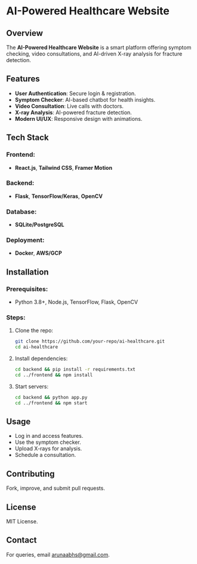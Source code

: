 # AI-Powered Healthcare Website

## Overview
The **AI-Powered Healthcare Website** is a smart platform offering symptom checking, video consultations, and AI-driven X-ray analysis for fracture detection.

## Features
- **User Authentication**: Secure login & registration.
- **Symptom Checker**: AI-based chatbot for health insights.
- **Video Consultation**: Live calls with doctors.
- **X-ray Analysis**: AI-powered fracture detection.
- **Modern UI/UX**: Responsive design with animations.

## Tech Stack
### Frontend:
- **React.js**, **Tailwind CSS**, **Framer Motion**
### Backend:
- **Flask**, **TensorFlow/Keras**, **OpenCV**
### Database:
- **SQLite/PostgreSQL**
### Deployment:
- **Docker**, **AWS/GCP**

## Installation
### Prerequisites:
- Python 3.8+, Node.js, TensorFlow, Flask, OpenCV

### Steps:
1. Clone the repo:
   ```sh
   git clone https://github.com/your-repo/ai-healthcare.git
   cd ai-healthcare
   ```
2. Install dependencies:
   ```sh
   cd backend && pip install -r requirements.txt
   cd ../frontend && npm install
   ```
3. Start servers:
   ```sh
   cd backend && python app.py
   cd ../frontend && npm start
   ```

## Usage
- Log in and access features.
- Use the symptom checker.
- Upload X-rays for analysis.
- Schedule a consultation.

## Contributing
Fork, improve, and submit pull requests.

## License
MIT License.

## Contact
For queries, email [arunaabhs@gmail.com](mailto:arunaabhs@gmail.com).

